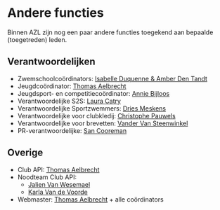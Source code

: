# Andere functies

Binnen AZL zijn nog een paar andere functies toegekend aan bepaalde (toegetreden) leden.

## Verantwoordelijken

- Zwemschoolcoördinators: [Isabelle Duquenne &amp; Amber Den Tandt](mailto:zwemschool@aquariuslebbeke.be)
- Jeugdcoördinator: [Thomas Aelbrecht](mailto:thomasaelbrecht@live.com)
- Jeugdsport- en competitiecoördinator: [Annie Bijloos](mailto:annie.bijloos@skynet.be)
- Verantwoordelijke S2S: [Laura Catry](mailto:laura@catry.be)
- Verantwoordelijke Sportzwemmers: [Dries Meskens](mailto:driesmeskens@gmail.com)
- Verantwoordelijke voor clubkledij: [Christophe Pauwels](mailto:penningmeester@aquariuslebbeke.be)
- Verantwoordelijke voor brevetten: [Vander Van Steenwinkel](mailto:vansteenwinkelvander@gmail.com)
- PR-verantwoordelijke: [San Cooreman](mailto:san.cooreman@telenet.be)

## Overige

- Club API: [Thomas Aelbrecht](mailto:thomasaelbrecht@live.com)
- Noodteam Club API:
  - [Jalien Van Wesemael](mailto:jalien.vw@hotmail.com)
  - [Karla Van de Voorde](mailto:karlavandevoorde@hotmail.com)
- Webmaster: [Thomas Aelbrecht](mailto:thomasaelbrecht@live.com) + alle coördinators
